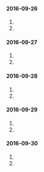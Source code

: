 #### 2016-09-26
1.
2.
#### 2016-09-27
1.
2.
#### 2016-09-28
1.
2.
#### 2016-09-29
1.
2.
#### 2016-09-30
1.
2.

